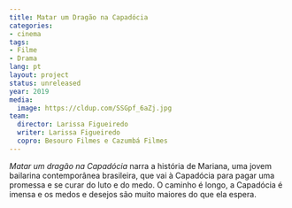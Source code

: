 ```yaml
---
title: Matar um Dragão na Capadócia
categories:
- cinema
tags:
- Filme
- Drama
lang: pt
layout: project
status: unreleased
year: 2019
media:
  image: https://cldup.com/SSGpf_6aZj.jpg
team:
  director: Larissa Figueiredo
  writer: Larissa Figueiredo
  copro: Besouro Filmes e Cazumbá Filmes
---
```


_Matar um dragão na Capadócia_ narra a história de Mariana, uma jovem bailarina contemporânea brasileira, que vai à Capadócia para pagar uma promessa e se curar do luto e do medo. O caminho é longo, a Capadócia é imensa e os medos e desejos são muito maiores do que ela espera.
